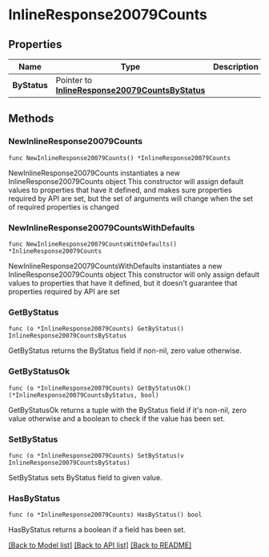 # InlineResponse20079Counts

## Properties

Name | Type | Description | Notes
------------ | ------------- | ------------- | -------------
**ByStatus** | Pointer to [**InlineResponse20079CountsByStatus**](InlineResponse20079CountsByStatus.md) |  | [optional] 

## Methods

### NewInlineResponse20079Counts

`func NewInlineResponse20079Counts() *InlineResponse20079Counts`

NewInlineResponse20079Counts instantiates a new InlineResponse20079Counts object
This constructor will assign default values to properties that have it defined,
and makes sure properties required by API are set, but the set of arguments
will change when the set of required properties is changed

### NewInlineResponse20079CountsWithDefaults

`func NewInlineResponse20079CountsWithDefaults() *InlineResponse20079Counts`

NewInlineResponse20079CountsWithDefaults instantiates a new InlineResponse20079Counts object
This constructor will only assign default values to properties that have it defined,
but it doesn't guarantee that properties required by API are set

### GetByStatus

`func (o *InlineResponse20079Counts) GetByStatus() InlineResponse20079CountsByStatus`

GetByStatus returns the ByStatus field if non-nil, zero value otherwise.

### GetByStatusOk

`func (o *InlineResponse20079Counts) GetByStatusOk() (*InlineResponse20079CountsByStatus, bool)`

GetByStatusOk returns a tuple with the ByStatus field if it's non-nil, zero value otherwise
and a boolean to check if the value has been set.

### SetByStatus

`func (o *InlineResponse20079Counts) SetByStatus(v InlineResponse20079CountsByStatus)`

SetByStatus sets ByStatus field to given value.

### HasByStatus

`func (o *InlineResponse20079Counts) HasByStatus() bool`

HasByStatus returns a boolean if a field has been set.


[[Back to Model list]](../README.md#documentation-for-models) [[Back to API list]](../README.md#documentation-for-api-endpoints) [[Back to README]](../README.md)


